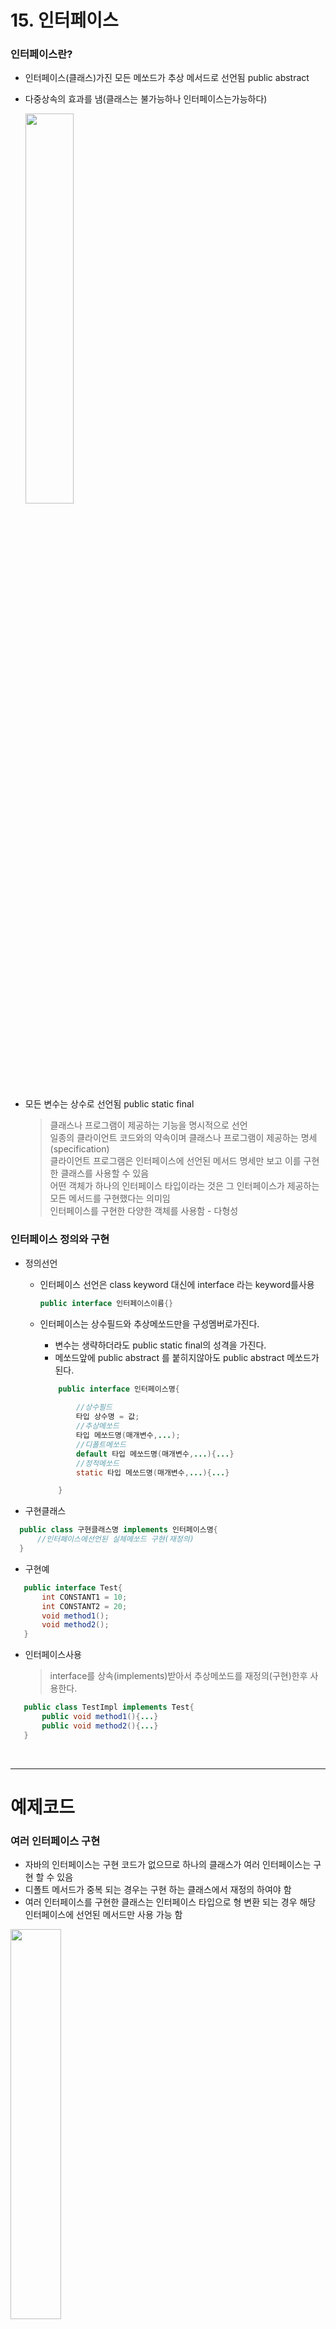 # 15. 인터페이스


### 인터페이스란?

 - 인터페이스(클래스)가진 모든 메쏘드가 추상 메서드로 선언됨 public abstract
 - 다중상속의 효과를 냄(클래스는 불가능하나 인터페이스는가능하다)

    <img src='image-20.png' width='40%'>

 - 모든 변수는 상수로 선언됨 public static final

	>클래스나 프로그램이 제공하는 기능을 명시적으로 선언<br>
    >일종의 클라이언트 코드와의 약속이며 클래스나 프로그램이 제공하는 명세(specification)<br>
    >클라이언트 프로그램은 인터페이스에 선언된 메서드 명세만 보고 이를 구현한 클래스를 사용할 수 있음<br>
    >어떤 객체가 하나의 인터페이스 타입이라는 것은 그 인터페이스가 제공하는 모든 메서드를 구현했다는 의미임<br>
    >인터페이스를 구현한 다양한 객체를 사용함 - 다형성<br>

### 인터페이스 정의와 구현

   - 정의선언
      * 인터페이스 선언은 class keyword 대신에 interface 라는 keyword를사용<br>
        ```java
		public interface 인터페이스이름{}
        ```
	  * 인터페이스는 상수필드와 추상메쏘드만을 구성멤버로가진다.
	     - 변수는 생략하더라도 public static final의 성격을 가진다.
		 - 메쏘드앞에 public abstract 를 붙히지않아도  public abstract 메쏘드가된다.

        ```java
			public interface 인터페이스명{
				
				//상수필드
				타입 상수명 = 값;
				//추상메쏘드
				타입 메쏘드명(매개변수,...);
				//디폴트메쏘드
				default 타입 메쏘드명(매개변수,...){...}
				//정적메쏘드
				static 타입 메쏘드명(매개변수,...){...}

			}
        ```

 
  - 구현클래스
  ```java
	public class 구현클래스명 implements 인터페이스명{
		//인터페이스에선언된 실체메쏘드 구현(재정의)
 	}
  ```
    
  
  - 구현예
 ```java
	public interface Test{
		int CONSTANT1 = 10;
		int CONSTANT2 = 20;
		void method1();
		void method2();
	}
 ```	
   - 인터페이스사용
      > interface를 상속(implements)받아서 추상메쏘드를 재정의(구현)한후 사용한다.
         
 ```java
	public class TestImpl implements Test{
		public void method1(){...}
		public void method2(){...}
	} 
 ```

<br>
<hr>

# 예제코드

### 여러 인터페이스 구현
  - 자바의 인터페이스는 구현 코드가 없으므로 하나의 클래스가 여러 인터페이스는 구현 할 수 있음
  - 디폴트 메서드가 중복 되는 경우는 구현 하는 클래스에서 재정의 하여야 함
  - 여러 인터페이스를 구현한 클래스는 인터페이스 타입으로 형 변환 되는 경우 해당 인터페이스에 선언된 메서드만 사용 가능 함

<img width='40%' src='image-19.png'/>


```java
public interface InterfaceA{
	/*
	 * interface 안에 정의되는 메쏘드는 추상메쏘드여야한다.
	 * 	- Abstract methods do not specify a body
	 */
	public abstract void method1();
	public abstract void method2();
}

```

```java
public interface InterfaceB {
	public void method3();
	public void method4();
}

```
```java

public class InterfaceABImpl extends Object implements InterfaceA,InterfaceB {
	@Override
	public void method1() {
		System.out.println("InterfaceA.method1() 구현[재정의]");
	}
	@Override
	public void method2() {
		System.out.println("InterfaceA.method2() 구현[재정의]");
	}
	@Override
	public void method3() {
		System.out.println("InterfaceB.method3() 구현[재정의]");
	}
	@Override
	public void method4() {
		System.out.println("InterfaceB.method4() 구현[재정의]");
	}
}

```

```java

public class InterfaceABImplMain {

	public static void main(String[] args) {
		System.out.println("---------InterfaceABImpl-----------");
		InterfaceABImpl abImpl=new InterfaceABImpl();
		abImpl.method1();
		abImpl.method2();
		abImpl.method3();
		abImpl.method4();
		System.out.println("---------InterfaceA-----------");
		InterfaceA ia=abImpl;
		ia.method1();
		ia.method2();
		/*
		ia.method3();
		ia.method4();
		*/
		System.out.println("---------InterfaceB-----------");
		InterfaceB ib=abImpl;
		/*
		ib.method1();
		ib.method2();
		*/
		ib.method3();
		ib.method4();
		System.out.println("---InterfaceA <--> InterfaceB----");
		InterfaceA ia2=new InterfaceABImpl();
		ia2.method1();
		ia2.method2();
		/*
		ia2.method3();
		ia2.method4();
		*/
		InterfaceB ib2 = (InterfaceB)ia2;
		/*
		ib2.method1();
		ib2.method2();
		*/
		ib2.method3();
		ib2.method4();
		
		
	}

}


```

### 인터페이스의 상속

 - 인터페이스 사이에도 상속을 사용할 수 있음
 - extends 키워드를 사용
 - 인터페이스는 다중 상속이 가능하고 구현 코드의 상속이 아니므로 타입 상속 이라고 함

![Alt text](image-21.png)

```java
public interface Animal {
    public void breath();
}

```
```java
public interface Mammalia extends Animal {
    public void breastfeed();
}

```

```java
public class Whale implements Mammalia {
    
	public void live() {
		System.out.println("고래는 바다에산다.");
	}
	
	@Override
	public void breath() {
		System.out.println("고래 폐호흡~~");		
	}

	@Override
	public void breastfeed() {
		System.out.println("고래 모유수유~~");		
		
	}

}


```
```java
public class WhaleMain {

	public static void main(String[] args) {
		System.out.println("---------Whale--------");
		Whale whale=new Whale();
		whale.breath();
		whale.breastfeed();
		whale.live();
		System.out.println("---------Mammalia--------");
		Mammalia mammalia=whale;
		mammalia.breath();
		mammalia.breastfeed();
		
		System.out.println("---------Animal--------");
		Animal animal=whale;
		animal.breath();
		//animal.breastfeed();
	}

}

```
![Alt text](image-22.png)


### 인터페이스를 이용한 다중상속구현

![Alt text](image-23.png)


```java
public interface Mermaid {
    public void liveSea();
    public void fastSwim();

}

public interface Princess {
    public void speak();
    public void think();
}

public class MermaidPrincess extends Object implements Mermaid, Princess {
	@Override
	public void speak() {
		System.out.println("Princess.speak()의 구현[재정의]");
	}
	@Override
	public void think() {
		System.out.println("Princess.think()의 구현[재정의]");
	}
	@Override
	public void liveSea() {
		System.out.println("Mermain.liveSea()의 구현[재정의]");
	}
	@Override
	public void fastSwim() {
		System.out.println("Mermaid.fastSwim()의 구현[재정의]");
	}
}


public class MermaidPrincessMain {
	public static void main(String[] args) {
		System.out.println("------------MermaidPrincess----------");
		MermaidPrincess mp=new MermaidPrincess();
		mp.speak();
		mp.think();
		mp.liveSea();
		mp.fastSwim();
		System.out.println("------------Mermaid----------");
		Mermaid m=mp;
		/*
		m.speak();
		m.think();
		*/
		m.liveSea();
		m.fastSwim();
		System.out.println("------------Princess----------");
		Princess p=mp;
		p.speak();
		p.think();
		/*
		p.liveSea();
		p.fastSwim();
		*/
		System.out.println("---------Mermaid <--> Princess--------");
		Mermaid m2=new MermaidPrincess();
		m2.fastSwim();
		m2.liveSea();
		Princess p2=(Princess)m2;
		p2.speak();
		p2.think();
		System.out.println("------------Object----------");
		/*
		Object o = new MermaidPrincess();
		o.speak();
		o.think();
		o.liveSea();
		o.fastSwim();
		*/
	}

}




```



![Alt text](image-25.png)

```java
public interface Mermaid {
    public void liveSea();
    public void fastSwim();
}

public class Princess {
	public void speak() {
		System.out.println("Princess.speak()메쏘드");
	}
	public void think() {
		System.out.println("Princess.think()메쏘드");
	}
}
public class MermaidPrincess extends Princess implements Mermaid{
	@Override
	public void liveSea() {
		System.out.println("Mermain.liveSea()의 구현[재정의]");
	}
	@Override
	public void fastSwim() {
		System.out.println("Mermaid.fastSwim()의 구현[재정의]");
	}
}


public class MermaidPrincessMain {

	public static void main(String[] args) {
		System.out.println("------------MermaidPrincess----------");
		MermaidPrincess mp=new MermaidPrincess();
		mp.speak();
		mp.think();
		mp.liveSea();
		mp.fastSwim();
		System.out.println("------------Mermaid----------");
		Mermaid m=mp;
		/*
		m.speak();
		m.think();
		*/
		m.liveSea();
		m.fastSwim();
		System.out.println("------------Princess----------");
		Princess p=mp;
		p.speak();
		p.think();
		/*
		p.liveSea();
		p.fastSwim();
		*/
		System.out.println("---------Mermaid <--> Princess--------");
		Mermaid m2=new MermaidPrincess();
		m2.fastSwim();
		m2.liveSea();
		Princess p2=(Princess)m2;
		p2.speak();
		p2.think();
		System.out.println("------------Object----------");
		/*
		Object o = new MermaidPrincess();
		o.speak();
		o.think();
		o.liveSea();
		o.fastSwim();
		*/
	}

}

```

![Alt text](image-26.png)


### 가전제품공장&가전제품 검사소
  
  #### 가전제품 검사소
   - 가전제품 검사소에서는 생산된 모든가전제품은 검사한후 출고한다.
   - 가전제품 검사소에서는 가전제품을 만들때 반드시 구현해야하는 <br>
	   Specification(GajunVolume.java,GajunOnOff.java)을 가전제품공장에 제공했다.

  #### 가전제품공장
   - 가전제품공장에서 가전제품을 생산한다
   - 가전제품공장에서 가전제품을 생산할때 모든가전제품은 <br>
	  가전제품 검사소에서 제시한 Specification(GajunVolume.java,GajunOnOff.java) 을 준수하여야한다.
	  
  
![Alt text](image-27.png)

```java
/*
 * 가전제품검사소에서만든 가전제품이 반드시 구현해야할기능(specification)
 */
public interface GajunVolume {
	public void up();
	public void down();
}
/*
 * 가전제품검사소에서만든 가전제품이 반드시 구현해야할기능(specification)
 */
public interface GajunOnOff {
	public void on();
	public void off();
}

public class GajunTV implements GajunOnOff,GajunVolume{
	public void operation1() {
		System.out.println("TV.operation1()");
	}
	public void operation2() {
		System.out.println("TV.operation2()");
	}
	@Override
	public void up() {
		System.out.println("TV.up()");
	}
	@Override
	public void down() {
		System.out.println("TV.down()");
	}
	@Override
	public void on() {
		System.out.println("TV.on()");
	}
	@Override
	public void off() {
		System.out.println("TV.off()");
	}
}
public class GajunAudio implements GajunOnOff,GajunVolume{
	
	@Override
	public void up() {
		System.out.println("Audio.up()");
	}
	@Override
	public void down() {
		System.out.println("Audio.down()");
	}
	@Override
	public void on() {
		System.out.println("Audio.on()");
	}
	@Override
	public void off() {
		System.out.println("Audio.off()");
	}
}

public class GajunSmartPhone implements GajunOnOff,GajunVolume{
	@Override
	public void up() {
		System.out.println("GajunSmartPhone.up()");
	}
	@Override
	public void down() {
		System.out.println("GajunSmartPhone.down()");
	}
	@Override
	public void on() {
		System.out.println("GajunSmartPhone.on()");
	}
	@Override
	public void off() {
		System.out.println("GajunSmartPhone.off()");
	}
}


public class GajunFactoryMain {

	public static void main(String[] args) {
		System.out.println("--------가전제품공장---------");
		GajunTV tv1 = new GajunTV();
		GajunTV tv2 = new GajunTV();
		GajunTV tv3 = new GajunTV();

		GajunAudio audio1 = new GajunAudio();
		GajunAudio audio2 = new GajunAudio();

		GajunSmartPhone sp1=new GajunSmartPhone();
		GajunSmartPhone sp2=new GajunSmartPhone();
		GajunSmartPhone sp3=new GajunSmartPhone();
		
		GajunOnOff gajun1 = tv1;

		GajunOnOff[] gajunArry = new GajunOnOff[8];
		gajunArry[0] = tv1;
		gajunArry[1] = tv2;
		gajunArry[2] = tv3;
		gajunArry[3] = audio1;
		gajunArry[4] = audio2;
		gajunArry[5]= sp1;
		gajunArry[6]= sp2;
		gajunArry[7]= sp3;
		System.out.println("--------가전제품검사소--------");
		/*
		 * 난 절대로 자식클래스타입을 사용안할래요 
		 * 난 부모타입[GajumOnOff,GajunVolume] 만사용할래요 
		 * 그래야 가전제품검사 프로그램을
		 * 한번만들어서 변경없이 계속사용할수있으니까요~~~
		 */
		
		GajunOnOff[] receiveGajunArray = gajunArry;
		for (int i = 0; i < receiveGajunArray.length; i++) {
			System.out.println("-----------검사시작-----------");
			receiveGajunArray[i].on();
			
			GajunVolume tempGajun=(GajunVolume)receiveGajunArray[i];
			tempGajun.up();
			tempGajun.down();
			
			receiveGajunArray[i].off();
			System.out.println("-----------검사끝출고-----------");
		}
		/**************************************************
		GajunGumsa gajunGumsa=new GajunGumsa();
		gajunGumsa.setGajuns(gajunArry);
		gajunGumsa.gumsa();
		***************************************************/
	}

}
```
  - **가전제품검사소**
	> 난 절대로 자식클래스타입을 사용안할래요 
	> 난 부모타입[GajumOnOff,GajunVolume] 만사용할래요 
	> 그래야 가전제품검사 프로그램을 한번만들어서 변경없이 계속사용할수있으니까요~~~
    
```java
public class GajunGumsa {
	private GajunOnOff[] gajuns;
	
	public void setGajuns(GajunOnOff[] gajuns) {
		this.gajuns=gajuns;
	}
	public GajunOnOff[] getGajuns() {
		return this.gajuns;
	}
	
	
	public void gumsa() {
		if(gajuns!=null) {
			for (GajunOnOff gajunOnOff : gajuns) {
				gajunOnOff.on();
				GajunVolume gajunVolume=(GajunVolume)gajunOnOff;
				gajunVolume.up();
				gajunVolume.down();
				gajunOnOff.off();
				System.out.println("-------검사끝 출고-------");
			}
		}else {
			System.out.println("가전제품 한개도없다..");
		}
	}
	
}

```

